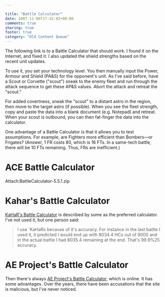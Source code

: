 ```yaml
---

title: "Battle Calculator"
date: 2007-11-06T17:42:02+00:00
comments: true
sharing: true
footer: true
category: "Old Content Queue"
---
```


The following link is to a Battle Calculator that should work. I found it on the Internet, and fixed it. I also updated the shield strengths based on the recent unit updates.



To use it, you set your technology level. You then manually input the Power, Armour and Shield (PA&S) for the opponent's unit. As I've said before, have a Scout or Corvette ("scout") sneak to the enemy fleet and run through the attack sequence to get these AP&S values. Abort the attack and retreat the "scout."

For added covertness, sneak the "scout" to a distant astro in the region, then move to the target astro (if possible). When you see the fleet strength, copy and paste the data into a blank document (e.g. Notepad) and retreat. When your scout is outbound, you can then fat-finger the data into the calculator. 

One advantage of a Battle Calculator is that it allows you to test assumptions. For example, are Fighters more efficient than Bombers&mdash;or Frigates? (Answer, 1 FR costs 80, which is 16 FTs. In a same-tech battle, there will be 10 FTs remaining. Thus, FRs are inefficient.)

ACE Battle Calculator
=============

Attach:BattleCalculator-5.5.1.zip

Kahar's Battle Calculator
===============

[KaHaR's Battle Calculator](http://www.mediafire.com/?i2yzyttzkjf) is described by some as the preferred calculator. I've not used it, but one person said:

> I use `KaHaRs because of it's accuracy. For instance in the last battle I used it, it predicted I would end up with 8034.4 HCs out of 9000 and in the actual battle I had 8035.4 remaining at the end. That's 99.9%25 accuracy.



AE Project's Battle Calculator
==================

Then there's always [AE Project's Battle Calculator](http://www.aeproject.org/calculators/battle), which is online. It has some advantages. Over the years, there have been accusations that the site is malicious, but I've never noticed.
